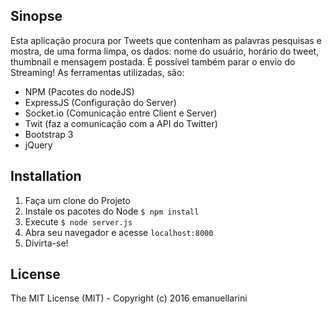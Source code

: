 ## Sinopse

Esta aplicação procura por Tweets que contenham as palavras pesquisas e mostra, de uma forma limpa, os dados: nome do usuário, horário do tweet, thumbnail e mensagem postada.
É possível também parar o envio do Streaming!
As ferramentas utilizadas, são:
- NPM (Pacotes do nodeJS)
- ExpressJS (Configuração do Server)
- Socket.io (Comunicação entre Client e Server)
- Twit (faz a comunicação com a API do Twitter)
- Bootstrap 3
- jQuery

## Installation

1. Faça um clone do Projeto
2. Instale os pacotes do Node
`$ npm install`
3. Execute
`$ node server.js`
4. Abra seu navegador e acesse `localhost:8000`
5. Divirta-se!

## License

The MIT License (MIT) - Copyright (c) 2016 emanuellarini
